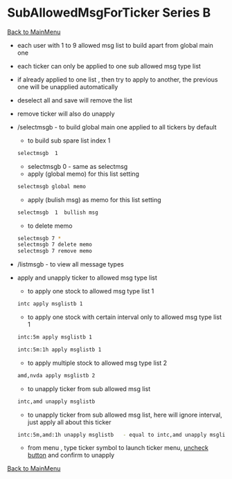 
# SubAllowedMsgForTicker Series B
[Back to MainMenu](/docs/helpmain.md)
* each user with 1 to 9 allowed msg list to build apart from global main one
* each ticker can only be applied to one sub allowed msg type list
* if already applied to one list , then try to apply to another, the previous one will be unapplied automatically
* deselect all and save will remove the list
* remove ticker will also do unapply 
* /selectmsgb     - to build global main one applied to all tickers by default
    - to build sub spare list index 1
    ~~~bash 
    selectmsgb  1    
    ~~~
    - selectmsgb  0  - same as selectmsg
    - apply (global memo) for this list setting
    ~~~bash 
    selectmsgb global memo 
    ~~~
    - apply (bulish msg) as memo for this list setting 
    ~~~bash 
    selectmsgb  1  bullish msg
    ~~~    
    - to delete memo
    ~~~bash
    selectmsgb 7 *
    selectmsgb 7 delete memo
    selectmsgb 7 remove memo
    ~~~    
    
* /listmsgb          - to view all message types 
* apply and unapply ticker to allowed msg type list
    - to apply one stock to allowed msg type list 1
    ~~~bash 
    intc apply msglistb 1 
    ~~~
    - to apply one stock with certain interval only to allowed msg type list 1
    ~~~bash 
    intc:5m apply msglistb 1 
    ~~~
    ~~~bash 
    intc:5m:1h apply msglistb 1 
    ~~~
    - to apply multiple stock to allowed msg type list 2
    ~~~bash 
    amd,nvda apply msglistb 2 
    ~~~
    - to unapply ticker from sub allowed msg list
    ~~~bash 
    intc,amd unapply msglistb 
    ~~~
    - to unapply ticker from sub allowed msg list, here will ignore interval, just apply all about this ticker
    ~~~bash 
    intc:5m,amd:1h unapply msglistb   - equal to intc,amd unapply msglist 
    ~~~
    
    - from menu , type ticker symbol to launch ticker menu, [uncheck button](/img/docs/unapplymsglistmenu.png) and confirm to unapply  
     
    
[Back to MainMenu](/docs/helpmain.md)